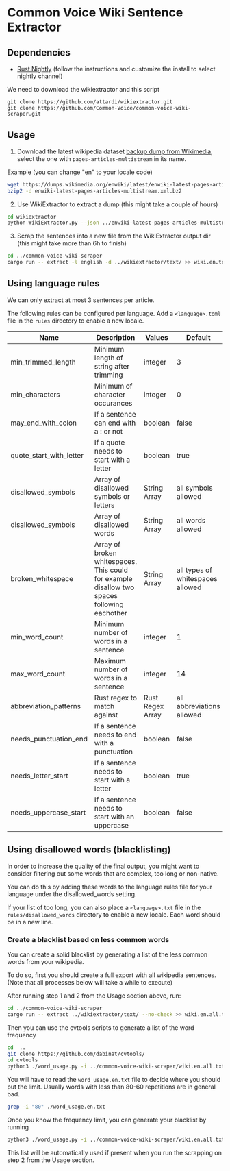 # Common Voice Wiki Sentence Extractor

## Dependencies

- [Rust Nightly](https://rustup.rs/) (follow the instructions and customize the install to select nightly channel)

We need to download the wikiextractor and this script
```
git clone https://github.com/attardi/wikiextractor.git
git clone https://github.com/Common-Voice/common-voice-wiki-scraper.git
```

## Usage

1. Download the latest wikipedia dataset [backup dump from Wikimedia](https://dumps.wikimedia.org/backup-index-bydb.html), select the one with `pages-articles-multistream` in its name.

Example (you can change "en" to your locale code)

```bash
wget https://dumps.wikimedia.org/enwiki/latest/enwiki-latest-pages-articles-multistream.xml.bz2
bzip2 -d enwiki-latest-pages-articles-multistream.xml.bz2
```

2. Use WikiExtractor to extract a dump (this might take a couple of hours)

```bash
cd wikiextractor
python WikiExtractor.py --json ../enwiki-latest-pages-articles-multistream.xml
```

3. Scrap the sentences into a new file from the WikiExtractor output dir (this might take more than 6h to finish)
```bash
cd ../common-voice-wiki-scraper
cargo run -- extract -l english -d ../wikiextractor/text/ >> wiki.en.txt
```

## Using language rules

We can only extract at most 3 sentences per article.

The following rules can be configured per language. Add a `<language>.toml` file in the `rules` directory to enable a new locale.

| Name   |      Description      |  Values | Default |
|--------|-----------------------|---------|---------|
| min_trimmed_length |  Minimum length of string after trimming | integer | 3
| min_characters |  Minimum of character occurances | integer | 0
| may_end_with_colon |  If a sentence can end with a : or not | boolean | false
| quote_start_with_letter |  If a quote needs to start with a letter | boolean | true
| disallowed_symbols |  Array of disallowed symbols or letters | String Array | all symbols allowed
| disallowed_symbols |  Array of disallowed words | String Array | all words allowed
| broken_whitespace |  Array of broken whitespaces. This could for example disallow two spaces following eachother | String Array | all types of whitespaces allowed
| min_word_count |  Minimum number of words in a sentence | integer | 1
| max_word_count |  Maximum number of words in a sentence | integer | 14
| abbreviation_patterns |  Rust regex to match against | Rust Regex Array | all abbreviations allowed
| needs_punctuation_end |  If a sentence needs to end with a punctuation | boolean | false
| needs_letter_start |  If a sentence needs to start with a letter | boolean | true
| needs_uppercase_start |  If a sentence needs to start with an uppercase | boolean | false

## Using disallowed words (blacklisting)

In order to increase the quality of the final output, you might want to consider filtering out some words that are complex, too long or non-native.

You can do this by adding these words to the language rules file for your language under the disallowed_words setting.

If your list of too long, you can also place a `<language>.txt` file in the `rules/disallowed_words` directory to enable a new locale. Each word should be in a new line.

### Create a blacklist based on less common words

You can create a solid blacklist by generating a list of the less common words from your wikipedia.

To do so, first you should create a full export with all wikipedia sentences. (Note that all processes below will take a while to execute)

After running step 1 and 2 from the Usage section above, run:

```bash
cd ../common-voice-wiki-scraper
cargo run -- extract ../wikiextractor/text/ --no-check >> wiki.en.all.txt
```

Then you can use the cvtools scripts to generate a list of the word frequency

```bash
cd  ..
git clone https://github.com/dabinat/cvtools/
cd cvtools
python3 ./word_usage.py -i ../common-voice-wiki-scraper/wiki.en.all.txt >> word_usage.en.txt
```

You will have to read the ``word_usage.en.txt`` file to decide where you should put the limit. Usually words with less than 80-60 repetitions are in general bad.

```bash
grep -i "80" ./word_usage.en.txt
```

Once you know the frequency limit, you can generate your blacklist by running

```bash
python3 ./word_usage.py -i ../common-voice-wiki-scraper/wiki.en.all.txt --max-frequency 80 --show-words-only >> ../common-voice-wiki-scraper/src/rules/disallowed_words/english.txt
```

This list will be automatically used if present when you run the scrapping on step 2 from the Usage section.
